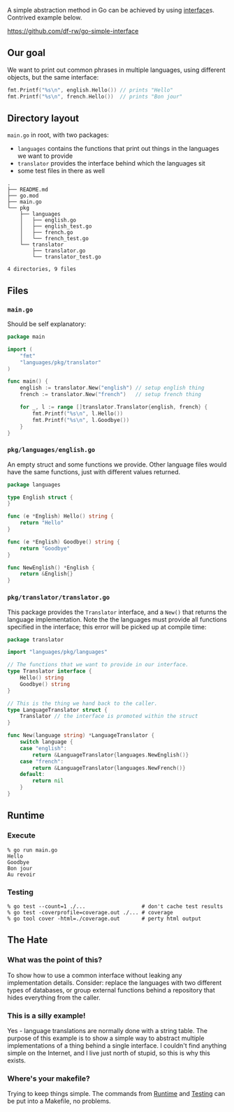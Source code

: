 A simple abstraction method in Go can be achieved by using
[interface](https://go.dev/doc/effective_go#interfaces_and_types)s. Contrived
example below.

https://github.com/df-rw/go-simple-interface

## Our goal

We want to print out common phrases in multiple languages, using different
objects, but the same interface:

```go
fmt.Printf("%s\n", english.Hello()) // prints "Hello"
fmt.Printf("%s\n", french.Hello())  // prints "Bon jour"
```

## Directory layout

`main.go` in root, with two packages:
-   `languages` contains the functions that print out things in the languages
    we want to provide
-   `translator` provides the interface behind which the languages sit
-   some test files in there as well

```
.
├── README.md
├── go.mod
├── main.go
└── pkg
    ├── languages
    │   ├── english.go
    │   ├── english_test.go
    │   ├── french.go
    │   └── french_test.go
    └── translator
        ├── translator.go
        └── translator_test.go

4 directories, 9 files
```

## Files

### `main.go`

Should be self explanatory:

```go
package main

import (
	"fmt"
	"languages/pkg/translator"
)

func main() {
	english := translator.New("english") // setup english thing
	french := translator.New("french")   // setup french thing

	for _, l := range []translator.Translator{english, french} {
		fmt.Printf("%s\n", l.Hello())
		fmt.Printf("%s\n", l.Goodbye())
	}
}
```

### `pkg/languages/english.go`

An empty struct and some functions we provide. Other language files would have
the same functions, just with different values returned.

```go
package languages

type English struct {
}

func (e *English) Hello() string {
	return "Hello"
}

func (e *English) Goodbye() string {
	return "Goodbye"
}

func NewEnglish() *English {
	return &English{}
}

```

### `pkg/translator/translator.go`

This package provides the `Translator` interface, and a `New()` that returns
the language implementation. Note the the languages must provide all functions
specified in the interface; this error will be picked up at compile time:

```go
package translator

import "languages/pkg/languages"

// The functions that we want to provide in our interface.
type Translator interface {
	Hello() string
	Goodbye() string
}

// This is the thing we hand back to the caller.
type LanguageTranslator struct {
	Translator // the interface is promoted within the struct
}

func New(language string) *LanguageTranslator {
	switch language {
	case "english":
		return &LanguageTranslator{languages.NewEnglish()}
	case "french":
		return &LanguageTranslator{languages.NewFrench()}
	default:
		return nil
	}
}
```

## Runtime

### Execute

```shell
% go run main.go
Hello
Goodbye
Bon jour
Au revoir
```

### Testing

```shell
% go test --count=1 ./...                  # don't cache test results
% go test -coverprofile=coverage.out ./... # coverage
% go tool cover -html=./coverage.out       # perty html output
```

## The Hate

### What was the point of this?

To show how to use a common interface without leaking any implementation
details. Consider: replace the languages with two different types of databases,
or group external functions behind a repository that hides everything from the
caller.


### This is a silly example!

Yes - language translations are normally done with a string table. The purpose
of this example is to show a simple way to abstract multiple implementations
of a thing behind a single interface. I couldn't find anything simple on the
Internet, and I live just north of stupid, so this is why this exists.

### Where's your makefile?

Trying to keep things simple. The commands from [Runtime](#runtime) and
[Testing](#testing) can be put into a Makefile, no problems.
